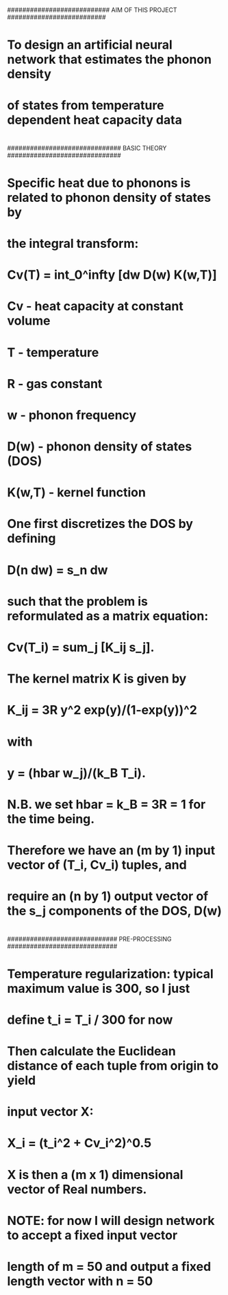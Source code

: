 ########################### AIM OF THIS PROJECT ##########################
#
# To design an artificial neural network that estimates the phonon density
# of states from temperature dependent heat capacity data
#
############################## BASIC THEORY ##############################
#
# Specific heat due to phonons is related to phonon density of states by 
# the integral transform:
#
#     Cv(T) = int_0^infty [dw D(w) K(w,T)]
#
# Cv - heat capacity at constant volume
# T - temperature
# R - gas constant
# w - phonon frequency
# D(w) - phonon density of states (DOS)
# K(w,T) - kernel function
#
# One first discretizes the DOS by defining 
#
#     D(n dw) = s_n dw
#
# such that the problem is reformulated as a matrix equation:
#
#     Cv(T_i) = sum_j [K_ij s_j].
#
# The kernel matrix K is given by
#
#     K_ij = 3R y^2 exp(y)/(1-exp(y))^2
#
# with 
#
#     y = (hbar w_j)/(k_B T_i).
#
# N.B. we set hbar = k_B = 3R = 1 for the time being.
#
# Therefore we have an (m by 1) input vector of (T_i, Cv_i) tuples, and
# require an (n by 1) output vector of the s_j components of the DOS, D(w)
#
############################# PRE-PROCESSING #############################
#
# Temperature regularization: typical maximum value is 300, so I just 
# define t_i = T_i / 300 for now
#
# Then calculate the Euclidean distance of each tuple from origin to yield
# input vector X:
#
#     X_i = (t_i^2 + Cv_i^2)^0.5
#
# X is then a (m x 1) dimensional vector of Real numbers.
#
# NOTE: for now I will design network to accept a fixed input vector 
# length of m = 50 and output a fixed length vector with n = 50